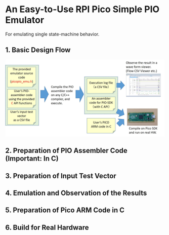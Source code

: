 # An Easy-to-Use RPI Pico Simple PIO Emulator

For emulating single state-machine behavior.

## 1. Basic Design Flow

<img src="basic_flow.jpg" width="640x480">

## 2. Preparation of PIO Assembler Code (Important: In C)

## 3. Preparation of Input Test Vector

## 4. Emulation and Observation of the Results

## 5. Preparation of Pico ARM Code in C

## 6. Build for Real Hardware

